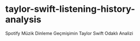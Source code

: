# taylor-swift-listening-history-analysis
Spotify Müzik Dinleme Geçmişimin Taylor Swift Odaklı Analizi
